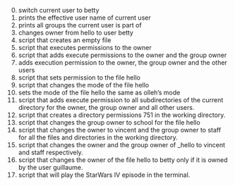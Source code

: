 0. switch current user to betty
1. prints the effective user name of current user
2. prints all groups the current user is part of
3. changes owner from hello to user betty
4. script that creates an empty file
5. script that executes permissions to the owner
6. script that adds execute permissions to the owner and the group owner
7. adds execution permission to the owner, the group owner and the other users
8. script that sets permission to the file hello
9. script that changes the mode of the file hello
10. sets the mode of the file hello the same as olleh’s mode
11. script that adds execute permission to all subdirectories of the current directory for the owner, the group owner and all other users.
12. script that creates a directory permissions 751 in the working directory.
13. script that changes the group owner to school for the file hello
14. script that changes the owner to vincent and the group owner to staff for all the files and directories in the working directory.
15. script that changes the owner and the group owner of _hello to vincent and staff respectively.
16.  script that changes the owner of the file hello to betty only if it is owned by the user guillaume.
17.  script that will play the StarWars IV episode in the terminal.
